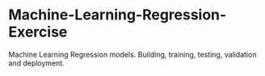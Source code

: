 # Machine-Learning-Regression-Exercise
 Machine Learning Regression models. Building, training, testing, validation and deployment.

